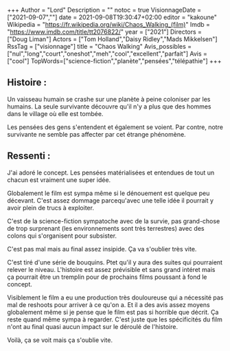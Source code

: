 +++
Author = "Lord"
Description = ""
notoc = true
VisionnageDate = ["2021-09-07",""]
date = 2021-09-08T19:30:47+02:00
editor = "kakoune"
Wikipedia = "https://fr.wikipedia.org/wiki/Chaos_Walking_(film)"
Imdb = "https://www.imdb.com/title/tt2076822/"
year = ["2021"]
Directors = ["Doug Liman"]
Actors = ["Tom Holland","Daisy Ridley","Mads Mikkelsen"]
RssTag = ["visionnage"]
title = "Chaos Walking"
Avis_possibles = ["nul","long","court","oneshot","meh","cool","excellent","parfait"]
Avis = ["cool"] 
TopWords=["science-fiction","planète","pensées","télépathie"]
+++
## Histoire : 
Un vaisseau humain se crashe sur une planète à peine coloniser par les humains.
La seule survivante découvre qu'il n'y a plus que des hommes dans le village où elle est tombée.

Les pensées des gens s'entendent et également se voient.
Par contre, notre survivante ne semble pas affecter par cet étrange phénomène.

## Ressenti :
J'ai adoré le concept.
Les pensées matérialisées et entendues de tout un chacun est vraiment une super idée.

Globalement le film est sympa même si le dénouement est quelque peu décevant.
C'est assez dommage parcequ'avec une telle idée il pourrait y avoir plein de trucs à exploiter.

C'est de la science-fiction sympatoche avec de la survie, pas grand-chose de trop surprenant (les environnements sont très terrestres) avec des colons qui s'organisent pour subsister.

C'est pas mal mais au final assez insipide.
Ça va s'oublier très vite.

C'est tiré d'une série de bouquins.
Ptet qu'il y aura des suites qui pourraient relever le niveau.
L'histoire est assez prévisible et sans grand intéret mais ça pourrait être un tremplin pour de prochains films poussant à fond le concept.

Visiblement le film a eu une production très douloureuse qui a nécessité pas mal de reshoots pour arriver à ce qu'on a.
Et il a des avis assez moyens globalement même si je pense que le film est pas si horrible que décrit.
Ça reste quand même sympa à regarder.
C'est juste que les spécificités du film n'ont au final quasi aucun impact sur le déroulé de l'histoire.

Voilà, ça se voit mais ça s'oublie vite.
